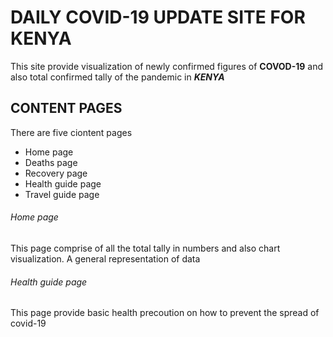 # DAILY COVID-19 UPDATE SITE FOR KENYA
This site provide visualization of newly confirmed figures of **COVOD-19** and also 
total confirmed tally of the pandemic in ***KENYA***
## CONTENT PAGES
There are five ciontent pages 
- Home page
- Deaths page
- Recovery page
- Health guide page
- Travel guide page

###### Home page
This page comprise of all the total tally in numbers and also chart visualization.
A general representation of data

###### Health guide page
This page provide basic health precoution on how to prevent the spread of covid-19 
